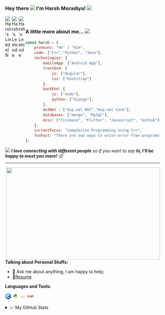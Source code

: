 ### Hey there <img src="https://media.giphy.com/media/hvRJCLFzcasrR4ia7z/giphy.gif" width="25px"> I'm Harsh Moradiya! <img src="https://media.giphy.com/media/12oufCB0MyZ1Go/giphy.gif" width="50">


<a href="https://www.linkedin.com/in/harsh-moradiya/">
  <img align="left" alt="Harsh's LinkdeIN" width="22px" src="https://cdn.jsdelivr.net/npm/simple-icons@v3/icons/linkedin.svg" />
</a>
<a href="https://leetcode.com/h__sh/">
  <img align="left" alt="Harsh's Leetcode" width="22px" src="https://cdn.jsdelivr.net/npm/simple-icons@v3/icons/leetcode.svg" />
</a>
<a href="https://codechef.com/h__sh/">
  <img align="left" alt="Harsh's Leetcode" width="22px" src="https://cdn.jsdelivr.net/npm/simple-icons@v3/icons/codechef.svg" />
</a>

<br />

### A little more about me...  <img src="https://media.giphy.com/media/VgCDAzcKvsR6OM0uWg/giphy.gif" width="30">

```javascript
const harsh = {
    pronouns: "He" | "Him",
    code: ["C++","Python", "Java"],
    technologies: {
        mobileApp: ["Android App"],
        frontEnd: {
            js: ["Angular"],
            css: ["bootstrap"]
        },
        backEnd: {
            js: ["node"],
            python: ["django"],
        },
        dotNet : ["Asp.net MVC","Asp.net Core"],
        databases: ["mongo", "MySql"],
        misc: ["Firebase", "Flutter", "Javascript", "Github"]
    },
    currentFocus: "Comptetive Programming using C++",
    funFact: "There are two ways to write error-free programs; only the third one works"
};
```

<img src="https://media.giphy.com/media/LnQjpWaON8nhr21vNW/giphy.gif" width="60"> <em><b>I love connecting with different people</b> so if you want to say <b>hi, I'll be happy to meet you more!</b> 😊</em>

---
<img align="right"  src="https://github.com/harsh1868/harsh1868/blob/main/code.gif" width="500" height="300">
 
**Talking about Personal Stuffs:**

- 💬 Ask me about anything, I am happy to help;
- 📝[Resume](https://drive.google.com/file/d/1tm7wvlPFzLGTvTtzUqSHaWgCa4djvbXe/view?usp=sharing)

**Languages and Tools:**  

<code><img height="20" src="https://raw.githubusercontent.com/github/explore/80688e429a7d4ef2fca1e82350fe8e3517d3494d/topics/cpp/cpp.png"></code>
<code><img height="20" src="https://raw.githubusercontent.com/github/explore/80688e429a7d4ef2fca1e82350fe8e3517d3494d/topics/python/python.png"></code>
<code><img height="20" src="https://raw.githubusercontent.com/github/explore/80688e429a7d4ef2fca1e82350fe8e3517d3494d/topics/mysql/mysql.png"></code>
<code><img height="20" src="https://raw.githubusercontent.com/github/explore/80688e429a7d4ef2fca1e82350fe8e3517d3494d/topics/git/git.png"></code>

<details>
<summary>📈 My GitHub Stats</summary>
<img src="https://github-readme-stats.vercel.app/api?username=harsh1868&show_icons=true&theme=radical" alt="harsh1868" />

[//]:  <img src="https://github-readme-stats.vercel.app/api/top-langs/?username=harsh1868&layout=compact&theme=radical" />
</details>



